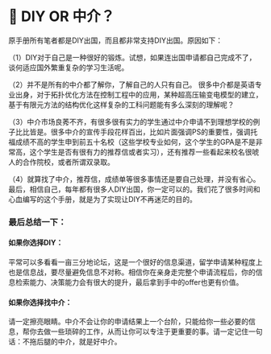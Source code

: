 # 🎲 DIY OR 中介？

原手册所有笔者都是DIY出国，而且都非常支持DIY出国。原因如下：

（1）DIY对于自己是一种很好的锻炼。试想，如果连出国申请都自己完成不了，谈何适应国外繁重复杂的学习生活呢。

（2）并不是所有的中介都了解你，了解自己的人只有自己。 很多中介都是英语专业出身，对于拓扑优化方法在控制工程中的应用，某种超高压输变电模型的建立，基于有限元方法的结构优化这样复杂的工科问题能有多么深刻的理解呢？

（3）中介市场良莠不齐，有很多很有实力的学生通过中介申请不到理想学校的例子比比皆是。很多中介的宣传手段花样百出，比如片面强调PS的重要性，强调托福成绩不高的学生申到前五十名校（这些学校专业如何，这个学生的GPA是不是非常高，这个学生是否有很有力的推荐信或者实习），还有推荐一些看起来校名很唬人的合作院校，或者所谓双录取。

（4）就算找了中介，推荐信，成绩单等很多事情还是要自己处理，并没有省心。最后，相信自己，每年都有很多人DIY出国，你一定可以的。我们花了很多时间和心血编写的这个手册，就是为了实现让DIY不再迷茫的目的。

### 最后总结一下：

#### 如果你选择DIY：

&#x20;   平常可以多看看一亩三分地论坛，这是一个很好的信息渠道，留学申请某种程度上也是信息战，要尽量避免信息不对称。相信你在亲身走完整个申请流程后，你的信息检索能力、决策能力会有很大的提升，最后拿到手中的offer也更有价值。

#### 如果你选择找中介：

&#x20;   请一定擦亮眼睛。中介不会让你的申请结果上一个台阶，只能给你一些必要的信息，帮你去做一些琐碎的工作，从而让你可以专注于更重要的事。请一定记住一句话：不拖后腿的中介，就是好中介。

